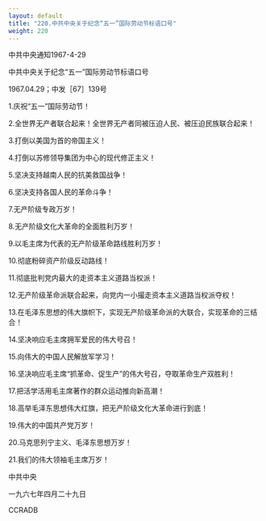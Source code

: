 ```yaml
---
layout: default
title: "220.中共中央关于纪念“五一”国际劳动节标语口号"
weight: 220
---
```


中共中央通知1967-4-29

中共中央关于纪念“五一”国际劳动节标语口号

1967.04.29；中发［67］139号

1.庆祝“五一”国际劳动节！

2.全世界无产者联合起来！全世界无产者同被压迫人民、被压迫民族联合起来！

3.打倒以美国为首的帝国主义！

4.打倒以苏修领导集团为中心的现代修正主义！

5.坚决支持越南人民的抗美救国战争！

6.坚决支持各国人民的革命斗争！

7.无产阶级专政万岁！

8.无产阶级文化大革命的全面胜利万岁！

9.以毛主席为代表的无产阶级革命路线胜利万岁！

10.彻底粉碎资产阶级反动路线！

11.彻底批判党内最大的走资本主义道路当权派！

12.无产阶级革命派联合起来，向党内一小撮走资本主义道路当权派夺权！

13.在毛泽东思想的伟大旗帜下，实现无产阶级革命派的大联合，实现革命的三结合！

14.坚决响应毛主席拥军爱民的伟大号召！

15.向伟大的中国人民解放军学习！

16.坚决响应毛主席“抓革命、促生产”的伟大号召，夺取革命生产双胜利！

17.把活学活用毛主席著作的群众运动推向新高潮！

18.高举毛泽东思想伟大红旗，把无产阶级文化大革命进行到底！

19.伟大的中国共产党万岁！

20.马克思列宁主义、毛泽东思想万岁！

21.我们的伟大领袖毛主席万岁！

中共中央

一九六七年四月二十九日

CCRADB

